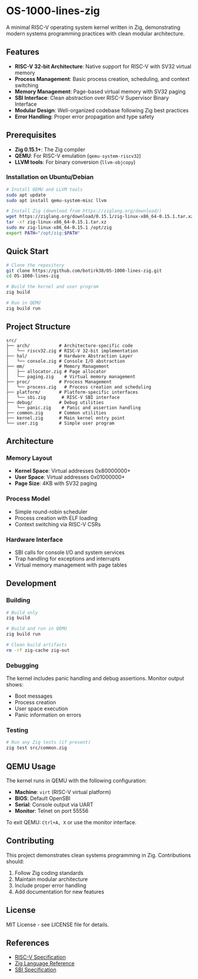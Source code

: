 # OS-1000-lines-zig

A minimal RISC-V operating system kernel written in Zig, demonstrating modern systems programming practices with clean modular architecture.

## Features

* **RISC-V 32-bit Architecture**: Native support for RISC-V with SV32 virtual memory
* **Process Management**: Basic process creation, scheduling, and context switching
* **Memory Management**: Page-based virtual memory with SV32 paging
* **SBI Interface**: Clean abstraction over RISC-V Supervisor Binary Interface
* **Modular Design**: Well-organized codebase following Zig best practices
* **Error Handling**: Proper error propagation and type safety

## Prerequisites

* **Zig 0.15.1+**: The Zig compiler
* **QEMU**: For RISC-V emulation (`qemu-system-riscv32`)
* **LLVM tools**: For binary conversion (`llvm-objcopy`)

### Installation on Ubuntu/Debian

```bash
# Install QEMU and LLVM tools
sudo apt update
sudo apt install qemu-system-misc llvm

# Install Zig (download from https://ziglang.org/download/)
wget https://ziglang.org/download/0.15.1/zig-linux-x86_64-0.15.1.tar.xz
tar -xf zig-linux-x86_64-0.15.1.tar.xz
sudo mv zig-linux-x86_64-0.15.1 /opt/zig
export PATH="/opt/zig:$PATH"
```

## Quick Start

```bash
# Clone the repository
git clone https://github.com/botirk38/OS-1000-lines-zig.git
cd OS-1000-lines-zig

# Build the kernel and user program
zig build

# Run in QEMU
zig build run
```

## Project Structure

```
src/
├── arch/           # Architecture-specific code
│   └── riscv32.zig # RISC-V 32-bit implementation
├── hal/            # Hardware Abstraction Layer
│   └── console.zig # Console I/O abstraction
├── mm/             # Memory Management
│   ├── allocator.zig # Page allocator
│   └── paging.zig    # Virtual memory management
├── proc/           # Process Management
│   └── process.zig   # Process creation and scheduling
├── platform/       # Platform-specific interfaces
│   └── sbi.zig      # RISC-V SBI interface
├── debug/          # Debug utilities
│   └── panic.zig    # Panic and assertion handling
├── common.zig      # Common utilities
├── kernel.zig      # Main kernel entry point
└── user.zig        # Simple user program
```

## Architecture

### Memory Layout
- **Kernel Space**: Virtual addresses 0x80000000+
- **User Space**: Virtual addresses 0x01000000+
- **Page Size**: 4KB with SV32 paging

### Process Model
- Simple round-robin scheduler
- Process creation with ELF loading
- Context switching via RISC-V CSRs

### Hardware Interface
- SBI calls for console I/O and system services
- Trap handling for exceptions and interrupts
- Virtual memory management with page tables

## Development

### Building
```bash
# Build only
zig build

# Build and run in QEMU
zig build run

# Clean build artifacts
rm -rf zig-cache zig-out
```

### Debugging
The kernel includes panic handling and debug assertions. Monitor output shows:
- Boot messages
- Process creation
- User space execution
- Panic information on errors

### Testing
```bash
# Run any Zig tests (if present)
zig test src/common.zig
```

## QEMU Usage

The kernel runs in QEMU with the following configuration:
- **Machine**: `virt` (RISC-V virtual platform)
- **BIOS**: Default OpenSBI
- **Serial**: Console output via UART
- **Monitor**: Telnet on port 55556

To exit QEMU: `Ctrl+A, X` or use the monitor interface.

## Contributing

This project demonstrates clean systems programming in Zig. Contributions should:

1. Follow Zig coding standards
2. Maintain modular architecture
3. Include proper error handling
4. Add documentation for new features

## License

MIT License - see LICENSE file for details.

## References

- [RISC-V Specification](https://riscv.org/specifications/)
- [Zig Language Reference](https://ziglang.org/documentation/)
- [SBI Specification](https://github.com/riscv-non-isa/riscv-sbi-doc)
